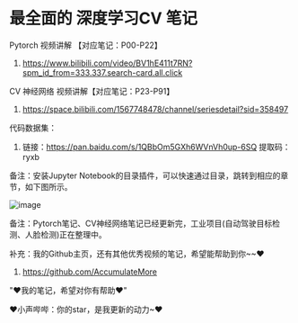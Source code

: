 # 最全面的 深度学习CV 笔记

Pytorch 视频讲解 【对应笔记：P00-P22】 

1. https://www.bilibili.com/video/BV1hE411t7RN?spm_id_from=333.337.search-card.all.click

CV 神经网络 视频讲解【对应笔记：P23-P91】

1. https://space.bilibili.com/1567748478/channel/seriesdetail?sid=358497

代码数据集：

1. 链接：https://pan.baidu.com/s/1QBbOm5GXh6WVnVh0up-6SQ  提取码：ryxb 

备注：安装Jupyter Notebook的目录插件，可以快速通过目录，跳转到相应的章节，如下图所示。

![image](https://user-images.githubusercontent.com/60348867/183287904-f6e274e2-59bd-42c9-9b56-7de6d7776538.png)

备注：Pytorch笔记、CV神经网络笔记已经更新完，工业项目(自动驾驶目标检测、人脸检测)正在整理中。

补充：我的Github主页，还有其他优秀视频的笔记，希望能帮助到你~~♥

1. https://github.com/AccumulateMore

"♥我的笔记，希望对你有帮助♥"

♥小声哔哔：你的star，是我更新的动力~♥
